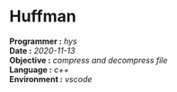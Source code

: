 # Huffman
**Programmer :** *hys*  
**Date :** *2020-11-13*  
**Objective :** *compress and decompress file*  
**Language :** *c++*  
**Environment :** *vscode*
